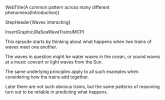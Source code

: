 WebTitle{A common pattern across many different phenomena(Introduction)}

StepHeader{Waves interacting}

InsertGraphic{RaSeaWaveTrainsIMCP}

This episode starts by thinking about what happens when two trains of waves meet one another.

The waves in question might be water waves in the ocean, or sound waves at a music concert or light waves from the Sun.

The same underlying principles apply to all such examples when considering how the trains add together.

Later there are not such obvious trains, but the same patterns of reasoning turn out to be reliable in predicting what happens. 

 
 